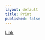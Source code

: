 ```yaml
---
layout: default
title: Print
published: false
---
```


<a href="https://www.dropbox.com/sh/63t2abo4a7q48ac/AADoQWnsrbFxV6GrqtzosRLXa" target="_blank">Link</a>
<br>

<script type="text/javascript">
	var theAddress = "https://www.dropbox.com/sh/63t2abo4a7q48ac/AADoQWnsrbFxV6GrqtzosRLXa"
	document.write("Redirecting to " + theAddress);
	window.location = theAddress
</script>